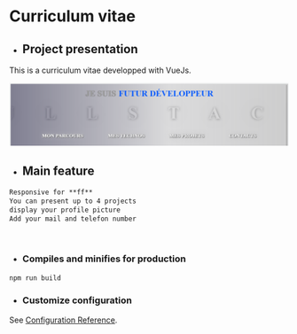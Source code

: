 # Curriculum vitae

- ## Project presentation

This is a curriculum vitae developped with VueJs.

![image extrait de mon CV](https://github.com/aviateur22/moncv/blob/master/src/assets/images/banner.PNG "Titre, facultatif")

- ## Main feature
```
Responsive for **ff**
You can present up to 4 projects
display your profile picture
Add your mail and telefon number



```

- ### Compiles and minifies for production
```
npm run build
```

- ### Customize configuration
See [Configuration Reference](https://cli.vuejs.org/config/).
